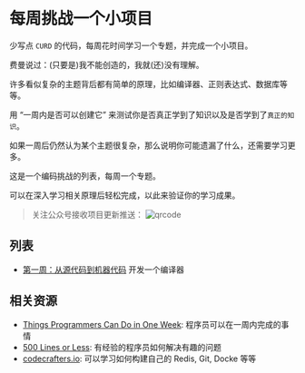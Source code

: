 # 每周挑战一个小项目

少写点 `CURD` 的代码，每周花时间学习一个专题，并完成一个小项目。

费曼说过：(只要是)我不能创造的，我就(还)没有理解。

许多看似复杂的主题背后都有简单的原理，比如编译器、正则表达式、数据库等等。

用 “一周内是否可以创建它” 来测试你是否真正学到了知识以及是否学到了`真正的知识`。

如果一周后仍然认为某个主题很复杂，那么说明你可能遗漏了什么，还需要学习更多。

这是一个编码挑战的列表，每周一个专题。

可以在深入学习相关原理后轻松完成，以此来验证你的学习成果。



> 关注公众号接收项目更新推送：
> ![qrcode](/images/wechat.jpg)

## 列表

- [第一周：从源代码到机器代码](./2024/week01) 开发一个编译器


## 相关资源

- [Things Programmers Can Do in One Week](https://build-your-own.org/blog/20231108_1week/): 程序员可以在一周内完成的事情
- [500 Lines or Less](https://aosabook.org/en/): 有经验的程序员如何解决有趣的问题
- [codecrafters.io](https://app.codecrafters.io/r/charming-dolphin-174305): 可以学习如何构建自己的 Redis, Git, Docke 等等